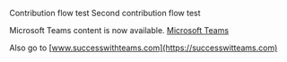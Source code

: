 Contribution flow test
Second contribution flow test

Microsoft Teams content is now available.
[Microsoft Teams](https://docs.microsoft.com/MicrosoftTeams)

Also go to [www.successwithteams.com](https://successwitteams.com)
